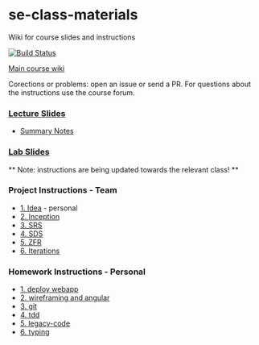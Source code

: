 # se-class-materials
Wiki for course slides and instructions 

[![Build Status](https://travis-ci.com/jce-il/se-class-materials.svg?token=A32fEPgKUvjwnDqzT4qn&branch=master)](https://travis-ci.com/jce-il/se-class-materials)

[Main course wiki](https://github.com/jce-il/se-class/wiki)

Corections or problems: open an issue or send a PR. For questions about the instructions use the course forum.

### [Lecture Slides](lecture/)
- [Summary Notes](https://github.com/jce-il/se-class-materials/tree/master/notes)

### [Lab Slides](lab/)

** Note: instructions are being updated towards the relevant class! **

### Project Instructions - Team
  - [1. Idea](docs/team/proj1-idea.md) - personal
  - [2. Inception](docs/team/proj2-inception.md)
  - [3. SRS](docs/team/proj3-srs.md)
  - [4. SDS](docs/team/proj4-sds.md)
  - [5. ZFR](docs/team/proj5-zfr.md)
  - [6. Iterations](docs/team/proj6-iterations.md)

### Homework Instructions - Personal
  - [1. deploy webapp](docs/personal/hw1-deploy-webapp.md)
  - [2. wireframing and angular](docs/personal/hw2-wireframing-angular.md)
  - [3. git](docs/personal/hw3-git.md)
  - [4. tdd](docs/personal/hw4-tdd.md)
  - [5. legacy-code](docs/personal/hw5-legacy.md)
  - [6. typing](docs/personal/hw6-typing.md) 

<object data="/blob/master/invitation.pdf" type="application/pdf" width="100%" height="100%">
